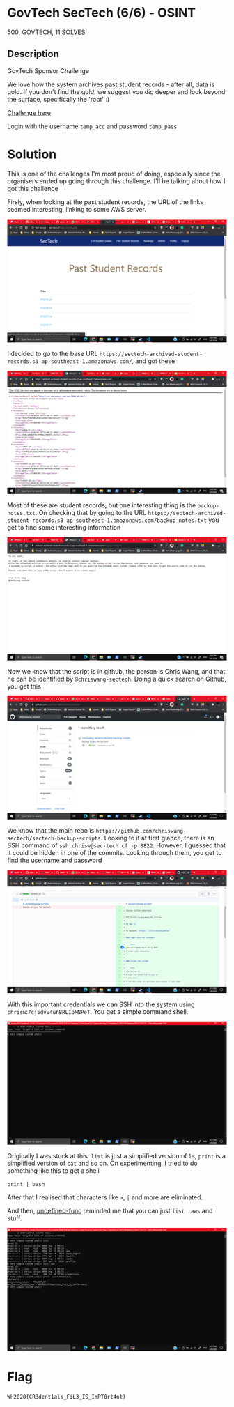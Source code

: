 # GovTech SecTech (6/6) - OSINT

500, GOVTECH, 11 SOLVES

## Description

GovTech Sponsor Challenge

We love how the system archives past student records - after all, data is gold. If you don't find the gold, we suggest you dig deeper and look beyond the surface, specifically the 'root' :)

[Challenge here](http://sec-tech.cf/)

Login with the username `temp_acc` and password `temp_pass`

# Solution

This is one of the challenges I'm most proud of doing, especially since the organisers ended up going through this challenge. I'll be talking about how I got this challenge

Firsly, when looking at the past student records, the URL of the links seemed interesting, linking to some AWS server.

![](records.png)

I decided to go to the base URL `https://sectech-archived-student-records.s3-ap-southeast-1.amazonaws.com/`, and got these

![](URL.png)

Most of these are student records, but one interesting thing is the `backup-notes.txt`. On checking that by going to the URL `https://sectech-archived-student-records.s3-ap-southeast-1.amazonaws.com/backup-notes.txt` you get to find some interesting information

![](backup-notes.png)

Now we know that the script is in github, the person is Chris Wang, and that he can be identified by `@chriswang-sectech`. Doing a quick search on Github, you get this

![](github-search.png)

We know that the main repo is `https://github.com/chriswang-sectech/sectech-backup-scripts`. Looking to it at first glance, there is an SSH command of `ssh chrisw@sec-tech.cf -p 8822`. However, I guessed that it could be hidden in one of the commits. Looking through them, you get to find the username and password

![](github-commit.png)

With this important credentials we can SSH into the system using `chrisw`:`7cj5dvv4uhBRLIpMNPeT`. You get a simple command shell.

![](new-shell.png)

Originally I was stuck at this. `list` is just a simplified version of `ls`, `print` is a simplified version of `cat` and so on. On experimenting, I tried to do something like this to get a shell
```
print | bash
```
After that I realised that characters like `>`, `|` and more are eliminated.

And then, [undefined-func](https://github.com/undefined-func) reminded me that you can just `list .aws` and stuff.

![](navigation.png)

# Flag

`WH2020{CR3dent1als_FiL3_IS_ImPT0rt4nt}`